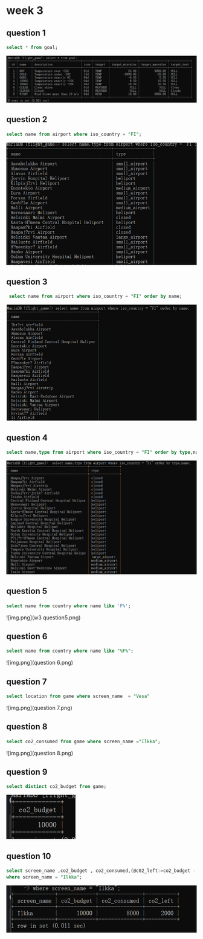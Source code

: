 # week 3
## question 1
```sql
select * from goal;
```
![img_1.png](question1.png)
## question 2
```sql
select name from airport where iso_country = "FI";
```
![img_2.png](question2.png)
## question 3
```sql
 select name from airport where iso_country = "FI" order by name;
```
![img_3.png](question3.png)
## question 4
```sql
select name,type from airport where iso_country = "FI" order by type,name;
```
![img_4.png](question4.png)
## question 5
```sql
select name from country where name like 'F%';
```
![img.png](w3 question5.png)
## question 6
```sql
select name from country where name like "%F%";
```
![img.png](question 6.png)
## question 7
```sql
select location from game where screen_name  = "Vesa"
```
![img.png](question 7.png)
## question 8
```sql
select co2_consumed from game where screen_name ="Ilkka";
```
![img.png](question 8.png)
## question 9
```sql
select distinct co2_budget from game;
```
![img.png](img.png)
## question 10
```sql
select screen_name ,co2_budget , co2_consumed,(@c02_left:=co2_budget - co2_consumed) as co2_left from game
where screen_name = "Ilkka";
```
![img_1.png](img_1.png)